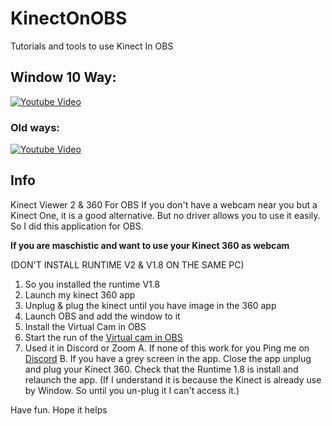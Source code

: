 # KinectOnOBS
Tutorials and tools to use Kinect In OBS

## Window 10 Way:
[![Youtube Video](http://img.youtube.com/vi/MOUgAlr2EU4/maxresdefault.jpg)](https://www.youtube.com/watch?v=MOUgAlr2EU4)
### Old ways: 
[![Youtube Video](http://img.youtube.com/vi/IihmcG3uMhk/maxresdefault.jpg)](https://youtu.be/IihmcG3uMhk)

## Info
Kinect Viewer 2 & 360 For OBS
If you don't have a webcam near you but a Kinect One,  it is a good alternative.
But no driver allows you to use it easily. So I did this application for OBS.

**If you are maschistic and want to use your Kinect 360 as webcam**

 (DON'T INSTALL RUNTIME V2 & V1.8 ON THE SAME PC)
1. So you installed the runtime V1.8
2. Launch my kinect 360 app
3. Unplug & plug the kinect until you have image in the 360 app
4. Launch OBS and add the window to it
5. Install the Virtual Cam in OBS
6. Start the run of the [Virtual cam  in OBS](https://github.com/CatxFish/obs-virtual-cam/releases)
7. Used it in Discord or Zoom
A. If none of this work for you Ping me on [Discord](https://eloistree.page.link/discord)
B. If you have a grey screen in the app. Close the app unplug and plug your Kinect 360. Check that the Runtime 1.8 is install and relaunch the app. (If I understand it is because the Kinect is already use by Window. So until you un-plug it I can't access it.)

Have fun.
Hope it helps
